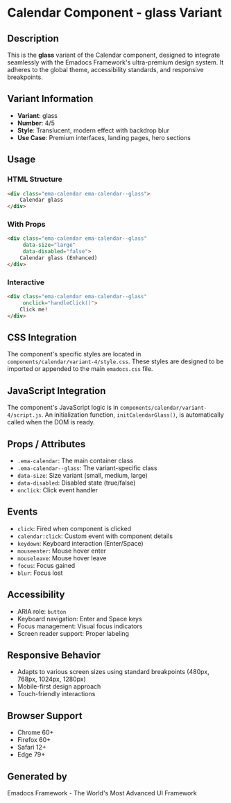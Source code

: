 # Calendar Component - glass Variant

## Description
This is the **glass** variant of the Calendar component, designed to integrate seamlessly with the Emadocs Framework's ultra-premium design system. It adheres to the global theme, accessibility standards, and responsive breakpoints.

## Variant Information
- **Variant**: glass
- **Number**: 4/5
- **Style**: Translucent, modern effect with backdrop blur
- **Use Case**: Premium interfaces, landing pages, hero sections

## Usage

### HTML Structure
```html
<div class="ema-calendar ema-calendar--glass">
    Calendar glass
</div>
```

### With Props
```html
<div class="ema-calendar ema-calendar--glass" 
     data-size="large" 
     data-disabled="false">
    Calendar glass (Enhanced)
</div>
```

### Interactive
```html
<div class="ema-calendar ema-calendar--glass" 
     onclick="handleClick()">
    Click me!
</div>
```

## CSS Integration
The component's specific styles are located in `components/calendar/variant-4/style.css`. These styles are designed to be imported or appended to the main `emadocs.css` file.

## JavaScript Integration
The component's JavaScript logic is in `components/calendar/variant-4/script.js`. An initialization function, `initCalendarGlass()`, is automatically called when the DOM is ready.

## Props / Attributes
- `.ema-calendar`: The main container class
- `.ema-calendar--glass`: The variant-specific class
- `data-size`: Size variant (small, medium, large)
- `data-disabled`: Disabled state (true/false)
- `onclick`: Click event handler

## Events
- `click`: Fired when component is clicked
- `calendar:click`: Custom event with component details
- `keydown`: Keyboard interaction (Enter/Space)
- `mouseenter`: Mouse hover enter
- `mouseleave`: Mouse hover leave
- `focus`: Focus gained
- `blur`: Focus lost

## Accessibility
- ARIA role: `button`
- Keyboard navigation: Enter and Space keys
- Focus management: Visual focus indicators
- Screen reader support: Proper labeling

## Responsive Behavior
- Adapts to various screen sizes using standard breakpoints (480px, 768px, 1024px, 1280px)
- Mobile-first design approach
- Touch-friendly interactions

## Browser Support
- Chrome 60+
- Firefox 60+
- Safari 12+
- Edge 79+

## Generated by
Emadocs Framework - The World's Most Advanced UI Framework

